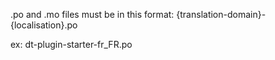 .po and .mo files must be in this format:
{translation-domain}-{localisation}.po

ex:
dt-plugin-starter-fr_FR.po
